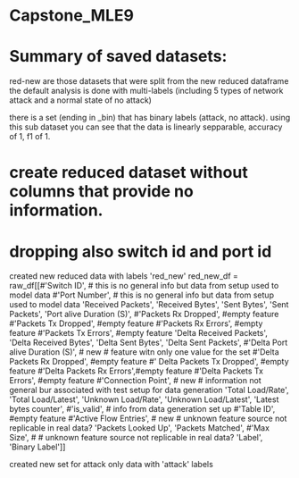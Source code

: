 Capstone_MLE9
==============================

# Summary of saved datasets:

red-new are those datasets that were split from the new reduced dataframe
the default analysis is done with multi-labels (including 5 types of network attack and a normal state of no attack)

there is a set (ending in _bin) that has binary labels (attack, no attack).  using this sub dataset you can see that the data is linearly sepparable, accuracy of 1, f1 of 1.

# create reduced dataset without columns that provide no information.
# dropping also switch  id and port id



created new reduced data with labels 'red_new'
red_new_df = raw_df[[#'Switch ID', # this is no general info but data from setup used to model data
                        #'Port Number', # this is no general info but data from setup used to model data
                        'Received Packets', 
                        'Received Bytes', 
                        'Sent Bytes', 
                        'Sent Packets', 
                        'Port alive Duration (S)',
                        #'Packets Rx Dropped', #empty feature
                        #'Packets Tx Dropped', #empty feature
                        #'Packets Rx Errors', #empty feature
                        #'Packets Tx Errors', #empty feature
                        'Delta Received Packets', 
                        'Delta Received Bytes',
                        'Delta Sent Bytes', 
                        'Delta Sent Packets',
                        #'Delta Port alive Duration (S)', # new # feature witn only one value for the set 
                        #'Delta Packets Rx Dropped', #empty feature
                        #' Delta Packets Tx Dropped', #empty feature
                        #'Delta Packets Rx Errors',#empty feature
                        #'Delta Packets Tx Errors', #empty feature
                        #'Connection Point', # new # information not general bur associated with test setup for data generation
                        'Total Load/Rate',
                        'Total Load/Latest', 
                        'Unknown Load/Rate', 
                        'Unknown Load/Latest',
                        'Latest bytes counter', 
                        #'is_valid', # info from data generation set up
                        #'Table ID', #empty feature
                        #'Active Flow Entries', # new # unknown feature source not replicable in real data?
                        'Packets Looked Up', 
                        'Packets Matched', 
                        #'Max Size', # # unknown feature source not replicable in real data?
                        'Label',
                        'Binary Label']]


created new set for attack only data with 'attack' labels
                      